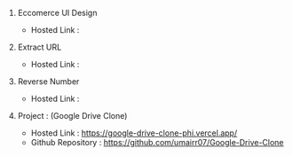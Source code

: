 1. Eccomerce UI Design

   - Hosted Link :

2. Extract URL

   - Hosted Link :

3. Reverse Number

   - Hosted Link :

4. Project : (Google Drive Clone)
   - Hosted Link : https://google-drive-clone-phi.vercel.app/
   - Github Repository : https://github.com/umairr07/Google-Drive-Clone
